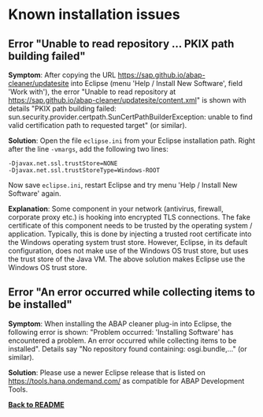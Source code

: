 # Known installation issues 

## Error "Unable to read repository ... PKIX path building failed"

**Symptom**: After copying the URL https://sap.github.io/abap-cleaner/updatesite into 
Eclipse (menu 'Help / Install New Software', field 'Work with'), the error "Unable to read repository at https://sap.github.io/abap-cleaner/updatesite/content.xml"
is shown with details "PKIX path building failed: sun.security.provider.certpath.SunCertPathBuilderException: 
unable to find valid certification path to requested target" (or similar). 

**Solution**: Open the file ```eclipse.ini``` from your Eclipse installation path. 
Right after the line ```-vmargs```, add the following two lines: 

```
-Djavax.net.ssl.trustStore=NONE
-Djavax.net.ssl.trustStoreType=Windows-ROOT
```

Now save ```eclipse.ini```, restart Eclipse and try menu 'Help / Install New Software' again.

**Explanation**: Some component in your network (antivirus, firewall, corporate proxy etc.) is hooking into encrypted 
TLS connections. The fake certificate of this component needs to be trusted by the operating system / application.
Typically, this is done by injecting a trusted root certificate into the Windows operating system trust store. 
However, Eclipse, in its default configuration, does not make use of the Windows OS trust store, but uses the trust store 
of the Java VM. The above solution makes Eclipse use the Windows OS trust store. 

## Error "An error occurred while collecting items to be installed"

**Symptom**: When installing the ABAP cleaner plug-in into Eclipse, the following error is shown: "Problem occurred: 
'Installing Software' has encountered a problem. An error occurred while collecting items to be installed".
Details say "No repository found containing: osgi.bundle,..." (or similar).

**Solution**: Please use a newer Eclipse release that is listed on https://tools.hana.ondemand.com/ as compatible for ABAP Development Tools. 

[**Back to README**](../README.md#requirements-and-installation)
